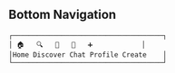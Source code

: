 
## Bottom Navigation
```
┌─────────────────────────────────────┐
│ 🏠   🔍   💬   👤   ➕            │
│Home Discover Chat Profile Create    │
└─────────────────────────────────────┘
``` 